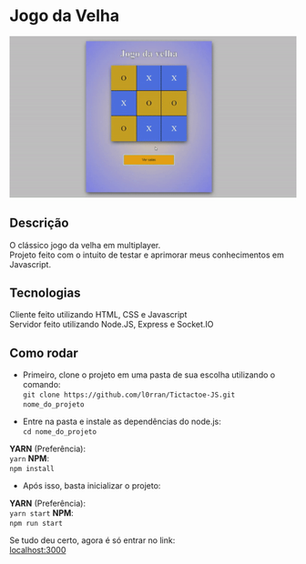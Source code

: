 # Jogo da Velha

![Game Preview](https://raw.githubusercontent.com/l0rran/Tictactoe-JS/main/preview.gif)

## Descrição

O clássico jogo da velha em multiplayer.  
Projeto feito com o intuito de testar e aprimorar meus conhecimentos em Javascript.  

## Tecnologias

Cliente feito utilizando HTML, CSS e Javascript  
Servidor feito utilizando Node.JS, Express e Socket.IO  

## Como rodar

- Primeiro, clone o projeto em uma pasta de sua escolha utilizando o comando:  
    `git clone https://github.com/l0rran/Tictactoe-JS.git nome_do_projeto`

- Entre na pasta e instale as dependências do node.js:  
    `cd nome_do_projeto`

**YARN** (Preferência):  
    `yarn`
**NPM**:  
    `npm install`

- Após isso, basta inicializar o projeto:  

**YARN** (Preferência):  
    `yarn start`
**NPM**:  
    `npm run start`

Se tudo deu certo, agora é só entrar no link:  
[localhost:3000](https://localhost:3000)
